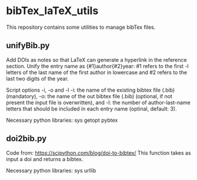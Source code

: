 # bibTex_laTeX_utils
This repository contains some utilities to manage bibTex files.

## unifyBib.py
Add DOIs as notes so that LaTeX can generate a hyperlink in the
reference section.
Unify the entry name as {#1}author{#2}year:
        #1 refers to the first -l letters of the last name of the first
           author in lowercase and
        #2 refers to the last two digits of the year.

Script options -i, -o and -l
        -i: the name of the existing bibtex file (.bib) (mandatory),
        -o: the name of the out bibtex file (.bib) (optional, if not
            present the input file is overwritten), and
        -l: the number of author-last-name letters that should be
            included in each entry name (optinal, default: 3).

Necessary python libraries:
sys
getopt
pybtex

## doi2bib.py
Code from: https://scipython.com/blog/doi-to-bibtex/
This function takes as input a doi and returns a bibtex.

Necessary python libraries:
sys
urllib
